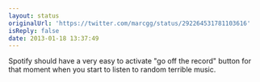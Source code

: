 ```yaml
---
layout: status
originalUrl: 'https://twitter.com/marcgg/status/292264531781103616'
isReply: false
date: 2013-01-18 13:37:49
---
```


Spotify should have a very easy to activate "go off the record" button for that moment when you start to listen to random terrible music.
